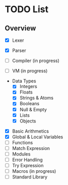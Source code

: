 # TODO List

## Overview
 - [x] Lexer
 - [x] Parser
 - [ ] Compiler (in progress)
 - [ ] VM (in progress)


 - Data Types
    - [x] Integers
    - [x] Floats
    - [x] Strings & Atoms
    - [x] Booleans
    - [x] Null & Empty
    - [x] Lists
    - [x] Objects
 - [x] Basic Arithmetics
 - [x] Global & Local Variables
 - [ ] Functions
 - [ ] Match Expression
 - [ ] Modules
 - [ ] Error Handling
 - [ ] Try Expression
 - [ ] Macros (in progress)
 - [ ] Standard Library
